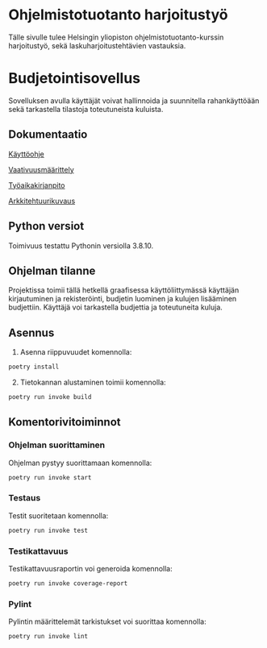 # Ohjelmistotuotanto harjoitustyö

Tälle sivulle tulee Helsingin yliopiston ohjelmistotuotanto-kurssin harjoitustyö, sekä laskuharjoitustehtävien vastauksia.

# Budjetointisovellus

Sovelluksen avulla käyttäjät voivat hallinnoida ja suunnitella rahankäyttöään sekä tarkastella tilastoja toteutuneista kuluista.

## Dokumentaatio

[Käyttöohje](https://github.com/hhautajarvi/ot2021/blob/master/dokumentaatio/kayttoohje.md)

[Vaativuusmäärittely](https://github.com/hhautajarvi/ot2021/blob/master/dokumentaatio/vaatimusmaarittely.md)

[Työaikakirjanpito](https://github.com/hhautajarvi/ot2021/blob/master/dokumentaatio/tyoaikakirjanpito.md)

[Arkkitehtuurikuvaus](https://github.com/hhautajarvi/ot2021/blob/master/dokumentaatio/arkkitehtuuri.md)

## Python versiot

Toimivuus testattu Pythonin versiolla 3.8.10.

## Ohjelman tilanne

Projektissa toimii tällä hetkellä graafisessa käyttöliittymässä käyttäjän kirjautuminen ja rekisteröinti, budjetin luominen ja kulujen lisääminen budjettiin. Käyttäjä voi tarkastella budjettia ja toteutuneita kuluja.

## Asennus

1. Asenna riippuvuudet komennolla:

```bash
poetry install
```

2. Tietokannan alustaminen toimii komennolla:

```bash
poetry run invoke build
```

## Komentorivitoiminnot

### Ohjelman suorittaminen

Ohjelman pystyy suorittamaan komennolla:

```bash
poetry run invoke start
```

### Testaus

Testit suoritetaan komennolla:

```bash
poetry run invoke test
```

### Testikattavuus

Testikattavuusraportin voi generoida komennolla:

```bash
poetry run invoke coverage-report
```

### Pylint

Pylintin määrittelemät tarkistukset voi suorittaa komennolla:

```bash
poetry run invoke lint
```
